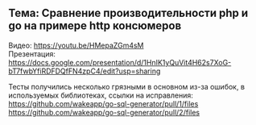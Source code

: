 ## Тема: Сравнение производительности php и go на примере http консюмеров 
Видео: https://youtu.be/HMepaZGm4sM \
Презентация: https://docs.google.com/presentation/d/1HnIK1yQuVit4H62s7XoG-bT7fwbYfiRDFDQfFN4zpC4/edit?usp=sharing

Тесты получились несколько грязными в основном из-за ошибок, в используемых библиотеках, ссылки на исправления: \
https://github.com/wakeapp/go-sql-generator/pull/1/files \
https://github.com/wakeapp/go-sql-generator/pull/2/files
